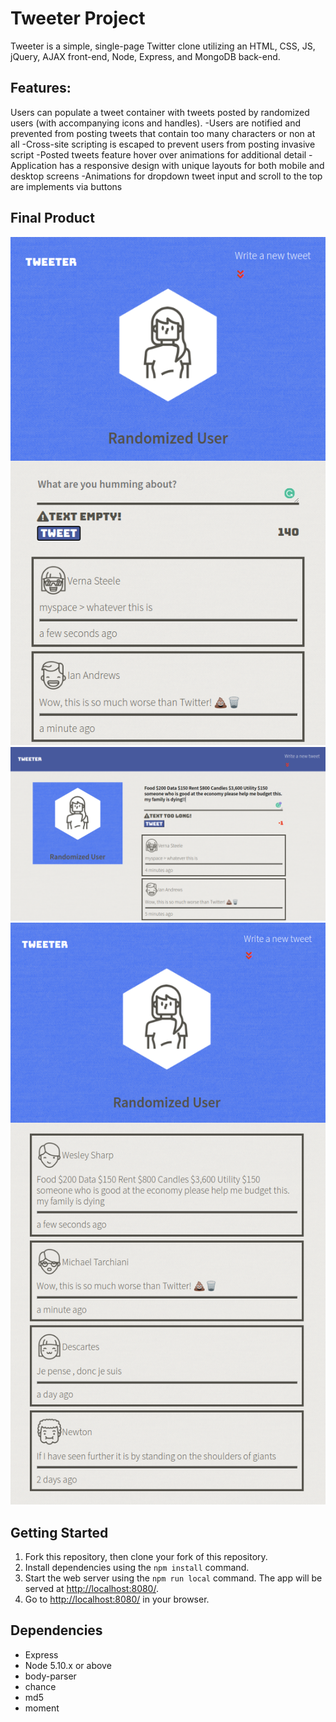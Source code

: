 # Tweeter Project

Tweeter is a simple, single-page Twitter clone utilizing an HTML, CSS, JS, jQuery, AJAX front-end, Node, Express, and MongoDB back-end.

## Features:

Users can populate a tweet container with tweets posted by randomized users (with accompanying icons and handles).
-Users are notified and prevented from posting tweets that contain too many characters or non at all
-Cross-site scripting is escaped to prevent users from posting invasive script
-Posted tweets feature hover over animations for additional detail
-Application has a responsive design with unique layouts for both mobile and desktop screens
-Animations for dropdown tweet input and scroll to the top are implements via buttons

## Final Product

![Empty input (mobile)](https://github.com/AdamTranquilla/tweeter/blob/master/public/images/empty-text-mobile.png?raw=true)
![Overflow input (Desktop)](https://github.com/AdamTranquilla/tweeter/blob/master/public/images/desktop-longtext.png?raw=true)
![Browsing tweets (mobile)](https://github.com/AdamTranquilla/tweeter/blob/master/public/images/mobile-home.png)


## Getting Started

1. Fork this repository, then clone your fork of this repository.
2. Install dependencies using the `npm install` command.
3. Start the web server using the `npm run local` command. The app will be served at <http://localhost:8080/>.
4. Go to <http://localhost:8080/> in your browser.

## Dependencies

- Express
- Node 5.10.x or above
- body-parser
- chance
- md5
- moment
